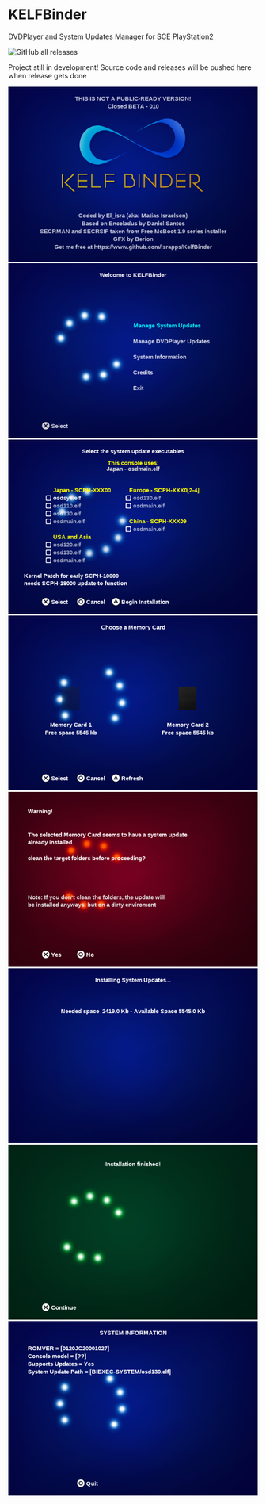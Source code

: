 # KELFBinder
DVDPlayer and System Updates Manager for SCE PlayStation2

![GitHub all releases](https://img.shields.io/github/downloads/israpps/KELFBinder/total)


Project still in development!
Source code and releases will be pushed here when release gets done

![IMG1](./img/img1.png)
![IMG2](./img/img2.png)
![IMG3](./img/img3.png)
![IMG4](./img/img4.png)
![IMG5](./img/img5.png)
![IMG6](./img/img6.png)
![IMG7](./img/img7.png)
![IMG8](./img/img8.png)
